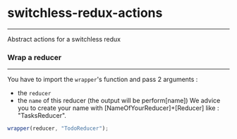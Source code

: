 # switchless-redux-actions
------

Abstract actions for a switchless redux

### Wrap a reducer
------

You have to import the `wrapper`'s function and pass 2 arguments :
- the `reducer`
- the `name` of this reducer (the output will be perform[name])
We advice you to create your name with [NameOfYourReducer]+[Reducer] like : "TasksReducer".

```javascript
wrapper(reducer, "TodoReducer");
```

